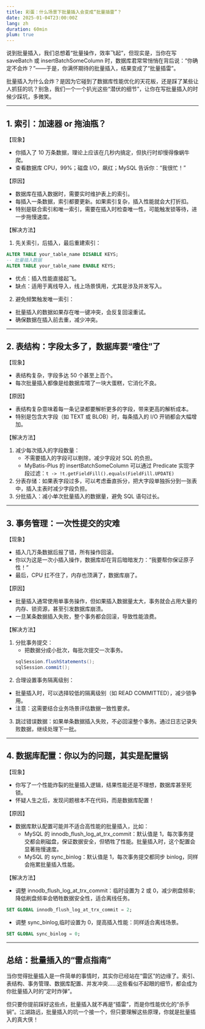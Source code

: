 ```yaml
---
title: 彩蛋：什么场景下批量插入会变成“批量插雷”？
date: 2025-01-04T23:00:00Z
lang: zh
duration: 60min
plum: true
---
```

说到批量插入，我们总想着“批量操作，效率飞起”，但现实是，当你在写 saveBatch 或 insertBatchSomeColumn 时，数据库君常常悄悄在背后说：“你确定不会炸？”——于是，你满怀期待的批量插入，结果变成了“批量插雷”。

批量插入为什么会炸？是因为它碰到了数据库性能优化的天花板，还是踩了某些让人抓狂的坑？别急，我们一个一个扒光这些“潜伏的细节”，让你在写批量插入的时候少踩坑，多微笑。

---- 

## 1. 索引：加速器 or 拖油瓶？
【现象】
- 你插入了 10 万条数据，理论上应该在几秒内搞定，但执行时却慢得像蜗牛爬。
- 查看数据库 CPU，99%；磁盘 I/O，飙红；MySQL 告诉你：“我很忙！”

【原因】
- 数据库在插入数据时，需要实时维护表上的索引。
- 每插入一条数据，索引都要更新。如果索引复杂，插入性能就会大打折扣。
- 特别是联合索引和唯一索引，需要在插入时检查唯一性，可能触发锁等待，进一步拖慢速度。

【解决方法】
1. 先关索引，后插入，最后重建索引：
```sql
ALTER TABLE your_table_name DISABLE KEYS;
-- 批量插入数据
ALTER TABLE your_table_name ENABLE KEYS;
```
- 优点：插入性能直接起飞。
- 缺点：适用于离线导入，线上场景慎用，尤其是涉及并发写入。

2. 避免频繁触发唯一索引：
- 批量插入的数据如果存在唯一键冲突，会反复回滚重试。
- 确保数据在插入前去重，减少冲突。

----

## 2. 表结构：字段太多了，数据库要“噎住”了
【现象】
- 表结构复杂，字段多达 50 个甚至上百个。
- 每次批量插入都像是给数据库喂了一块大蛋糕，它消化不良。

【原因】
- 表结构复杂意味着每一条记录都要解析更多的字段，带来更高的解析成本。
- 特别是包含大字段（如 TEXT 或 BLOB）时，每条插入的 I/O 开销都会大幅增加。

【解决方法】
1. 减少每次插入的字段数量：
   - 不需要插入的字段可以剔除，减少字段对 SQL 的负担。
   - MyBatis-Plus 的 insertBatchSomeColumn 可以通过 Predicate 实现字段过滤：`t -> !t.getFieldFill().equals(FieldFill.UPDATE)`
2. 分表存储：如果表字段过多，可以考虑垂直拆分，把大字段单独拆分到一张表中，插入主表时减少字段负担。
3. 分批插入：减小单次批量插入的数据量，避免 SQL 语句过长。

----

## 3. 事务管理：一次性提交的灾难
【现象】
- 插入几万条数据后报了错，所有操作回滚。
- 你以为这是一次小插入操作，数据库却在背后暗暗发力：“我要帮你保证原子性！”
- 最后，CPU 扛不住了，内存也顶满了，数据库崩了。

【原因】
- 批量插入通常使用单事务操作，但如果插入数据量太大，事务就会占用大量的内存、锁资源，甚至引发数据库崩溃。
- 一旦某条数据插入失败，整个事务都会回滚，导致性能浪费。

【解决方法】
1. 分批事务提交：
   - 把数据分成小批次，每批次提交一次事务。
    ```java
    sqlSession.flushStatements();
    sqlSession.commit();
    ```
2.	合理设置事务隔离级别：
- 批量插入时，可以选择较低的隔离级别（如 READ COMMITTED），减少锁争用。
- 注意：这需要结合业务场景评估数据一致性要求。
3. 跳过错误数据：如果单条数据插入失败，不必回滚整个事务。通过日志记录失败数据，继续处理下一批。

----

## 4. 数据库配置：你以为的问题，其实是配置锅
【现象】
- 你写了一个性能炸裂的批量插入逻辑，结果性能还是不理想，数据库甚至死锁。
- 怀疑人生之后，发现问题根本不在代码，而是数据库配置！

【原因】
- 数据库默认配置可能并不适合高性能的批量插入，比如：
  - MySQL 的 innodb_flush_log_at_trx_commit：默认值是 1，每次事务提交都会刷磁盘，保证数据安全，但牺牲了性能。批量插入时，这个配置会显著拖慢速度。
  - MySQL 的 sync_binlog：默认值是 1，每次事务提交都同步 binlog，同样会拖累批量插入性能。

【解决方法】
- 调整 innodb_flush_log_at_trx_commit：临时设置为 2 或 0，减少刷盘频率;降低刷盘频率会牺牲数据安全性，适合离线任务。
```sql
SET GLOBAL innodb_flush_log_at_trx_commit = 2;
```
- 调整 sync_binlog,临时设置为 0，提高插入性能：同样适合离线场景。
```sql
SET GLOBAL sync_binlog = 0;
```

----

## 总结：批量插入的“雷点指南”

当你觉得批量插入是一件简单的事情时，其实你已经站在“雷区”的边缘了。索引、表结构、事务管理、数据库配置、并发冲突……这些看似不起眼的细节，都会成为你批量插入时的“定时炸弹”。

但只要你提前踩好这些点，批量插入就不再是“插雷”，而是你性能优化的“杀手锏”。江湖路远，批量插入的坑一个接一个，但只要理解这些原理，你就是批量插入的真大侠！